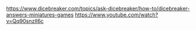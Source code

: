 https://www.dicebreaker.com/topics/ask-dicebreaker/how-to/dicebreaker-answers-miniatures-games
https://www.youtube.com/watch?v=Qq90snzIl6c
